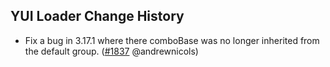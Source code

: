## YUI Loader Change History

* Fix a bug in 3.17.1 where there comboBase was no longer inherited from the default group. ([#1837][] @andrewnicols)

[#1837]:https://github.com/yui/yui3/pull/1837